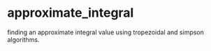 # approximate_integral
finding an approximate integral value using tropezoidal and simpson algorithms.
